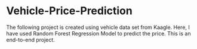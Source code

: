 # Vehicle-Price-Prediction
The following project is created using vehicle data set from Kaagle. Here, I have used Random Forest Regression Model to predict the price. This is an end-to-end project.
